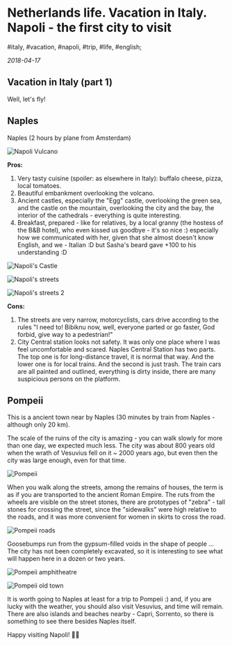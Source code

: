 # Netherlands life. Vacation in Italy. Napoli - the first city to visit

#italy, #vacation, #napoli, #trip, #life, #english;

_2018-04-17_

## Vacation in Italy (part 1)

Well, let's fly!

## Naples

Naples (2 hours by plane from Amsterdam)

![Napoli Vulcano](/images/netherlands-life-vacation-in-italy-napoli-the-first-city-to-visit/napoli_vulcano.jpeg "Napoli Vulcano")

**Pros:**

1. Very tasty cuisine (spoiler: as elsewhere in Italy): buffalo cheese, pizza, local tomatoes.
2. Beautiful embankment overlooking the volcano.
3. Ancient castles, especially the "Egg" castle, overlooking the green sea, and the castle on the mountain, overlooking the city and the bay, the interior of the cathedrals - everything is quite interesting.
4. Breakfast, prepared - like for relatives, by a local granny (the hostess of the B&B hotel), who even kissed us goodbye - it's so nice :) especially how we communicated with her, given that she almost doesn't know English, and we - Italian :D but Sasha's beard gave +100 to his understanding :D

![Napoli's Castle](/images/netherlands-life-vacation-in-italy-napoli-the-first-city-to-visit/2.jpeg "Napoli's Castle")

![Napoli's streets](/images/netherlands-life-vacation-in-italy-napoli-the-first-city-to-visit/3.jpeg "Napoli's streets")

![Napoli's streets 2](/images/netherlands-life-vacation-in-italy-napoli-the-first-city-to-visit/4.jpeg "Napoli's streets 2")

**Cons:**

1. The streets are very narrow, motorcyclists, cars drive according to the rules "I need to! Bibiknu now, well, everyone parted or go faster, God forbid, give way to a pedestrian!" 
2. City Central station looks not safety. It was only one place where I was feel uncomfortable and scared. Naples Central Station has two parts. The top one is for long-distance travel, it is normal that way. And the lower one is for local trains. And the second is just trash. The train cars are all painted and outlined, everything is dirty inside, there are many suspicious persons on the platform.

## Pompeii

This is a ancient town near by Naples (30 minutes by train from Naples - although only 20 km).

The scale of the ruins of the city is amazing - you can walk slowly for more than one day, we expected much less. The city was about 800 years old when the wrath of Vesuvius fell on it ~ 2000 years ago, but even then the city was large enough, even for that time. 

![Pompeii](/images/netherlands-life-vacation-in-italy-napoli-the-first-city-to-visit/pompeii_1.jpeg "Pompeii")


When you walk along the streets, among the remains of houses, the term is as if you are transported to the ancient Roman Empire. The ruts from the wheels are visible on the street stones, there are prototypes of "zebra" - tall stones for crossing the street, since the "sidewalks" were high relative to the roads, and it was more convenient for women in skirts to cross the road.

![Pompeii roads](/images/netherlands-life-vacation-in-italy-napoli-the-first-city-to-visit/pompeii_2.jpeg "Pompeii roads")


Goosebumps run from the gypsum-filled voids in the shape of people ... The city has not been completely excavated, so it is interesting to see what will happen here in a dozen or two years.

![Pompeii amphitheatre](/images/netherlands-life-vacation-in-italy-napoli-the-first-city-to-visit/pompeii_3.jpeg "Pompeii amphitheatre")

![Pompeii old town](/images/netherlands-life-vacation-in-italy-napoli-the-first-city-to-visit/pompeii_4.jpeg "Pompeii old town")

It is worth going to Naples at least for a trip to Pompeii :) and, if you are lucky with the weather, you should also visit Vesuvius, and time will remain. There are also islands and beaches nearby - Capri, Sorrento, so there is something to see there besides Naples itself.

Happy visiting Napoli! ✌🏼
